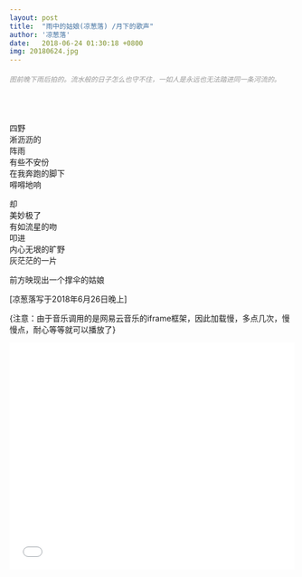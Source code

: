 ```yaml
---
layout: post
title:  "雨中的姑娘(凉葱落) /月下的歌声"
author: '凉葱落'
date:   2018-06-24 01:30:18 +0800
img: 20180624.jpg
---
```

<h5 style="color:#999; font-size:12px;font-weight:300">图前晚下雨后拍的。流水般的日子怎么也守不住，一如人是永远也无法踏进同一条河流的。</h5>
<br>
<br>

四野<br>
淅沥沥的<br>
阵雨<br>
有些不安份<br>
在我奔跑的脚下<br>
嘚嘚地响<br>

却<br>
美妙极了<br>
有如流星的吻<br>
叩进<br>
内心无垠的旷野<br>
灰茫茫的一片<br>

前方映现出一个撑伞的姑娘<br>



[凉葱落写于2018年6月26日晚上]

{注意：由于音乐调用的是网易云音乐的iframe框架，因此加载慢，多点几次，慢慢点，耐心等等就可以播放了}
<iframe frameborder="0" src="//music.163.com/outchain/player?type=0&id=2288886649&auto=1&height=430" allowfullscreen style="width:100%;height:400px"></iframe>
